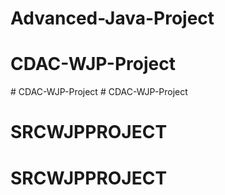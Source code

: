 # Advanced-Java-Project
# CDAC-WJP-Project
#   C D A C - W J P - P r o j e c t  
 # CDAC-WJP-Project
# SRCWJPPROJECT
# SRCWJPPROJECT
